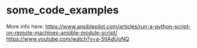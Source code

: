 # some_code_examples

More info here: https://www.ansiblepilot.com/articles/run-a-python-script-on-remote-machines-ansible-module-script/
https://www.youtube.com/watch?v=a-5tlAdUoNQ
